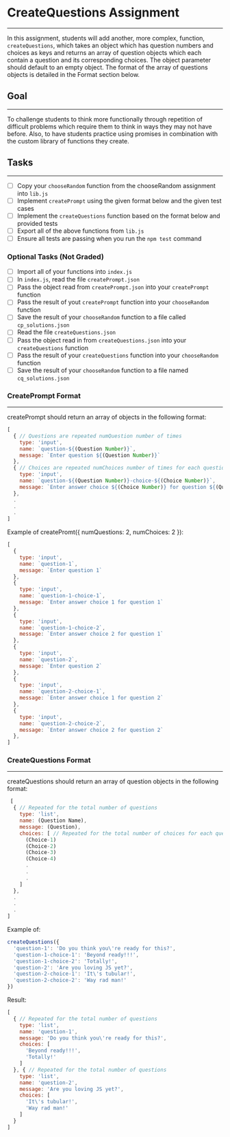 # CreateQuestions Assignment

---

In this assignment, students will add another, more complex, function, ```createQuestions```, which takes an object which has question numbers and choices as keys and returns an array of question objects which each contain a question and its corresponding choices. The object parameter should default to an empty object.
The format of the array of questions objects is detailed in the Format section below.

## Goal

---

To challenge students to think more functionally through repetition of difficult problems which require them to think in ways they may not have before. Also, to have students practice using promises
in combination with the custom library of functions they create.

## Tasks

---

- [ ] Copy your ```chooseRandom``` function from the chooseRandom assignment into ```lib.js```
- [ ] Implement ```createPrompt``` using the given format below and the given test cases
- [ ] Implement the ```createQuestions``` function based on the format below and provided tests
- [ ] Export all of the above functions from ```lib.js```
- [ ] Ensure all tests are passing when you run the ```npm test``` command

### Optional Tasks (Not Graded)

- [ ] Import all of your functions into ```index.js```
- [ ] In ```index.js```, read the file ```createPrompt.json```
- [ ] Pass the object read from ```createPrompt.json``` into your ```createPrompt``` function
- [ ] Pass the result of yout ```createPrompt``` function into your ```chooseRandom``` function
- [ ] Save the result of your ```chooseRandom``` function to a file called ```cp_solutions.json```
- [ ] Read the file ```createQuestions.json```
- [ ] Pass the object read in from ```createQuestions.json``` into your ```createQuestions``` function
- [ ] Pass the result of your ```createQuestions``` function into  your ```chooseRandom``` function
- [ ] Save the result of your ```chooseRandom``` function to a file named ```cq_solutions.json```

### CreatePrompt Format

---

createPrompt should return an array of objects in the following format:

``` javascript
[
  { // Questions are repeated numQuestion number of times
    type: 'input',
    name: `question-${(Question Number)}`,
    message: `Enter question ${(Question Number)}`
  },
  { // Choices are repeated numChoices number of times for each question
    type: 'input',
    name: `question-${(Question Number)}-choice-${(Choice Number)}`,
    message: `Enter answer choice ${(Choice Number)} for question ${(Question Number)}`
  },
  .
  .
  .
]
```

Example of createPromt({ numQuestions: 2, numChoices: 2 }):

``` javascript
[
  {
    type: 'input',
    name: `question-1`,
    message: `Enter question 1`
  },
  {
    type: 'input',
    name: `question-1-choice-1`,
    message: `Enter answer choice 1 for question 1`
  },
  {
    type: 'input',
    name: `question-1-choice-2`,
    message: `Enter answer choice 2 for question 1`
  },
  {
    type: 'input',
    name: `question-2`,
    message: `Enter question 2`
  },
  {
    type: 'input',
    name: `question-2-choice-1`,
    message: `Enter answer choice 1 for question 2`
  },
  {
    type: 'input',
    name: `question-2-choice-2`,
    message: `Enter answer choice 2 for question 2`
  },
]
```

### CreateQuestions Format

---

createQuestions should return an array of question objects in the following format:

``` javascript
 [
  { // Repeated for the total number of questions
    type: 'list',
    name: (Question Name),
    message: (Question),
    choices: [ // Repeated for the total number of choices for each question
      (Choice-1)
      (Choice-2)
      (Choice-3)
      (Choice-4)
      .
      .
      .
    ]
  },
  .
  .
  .
]
```

Example of:

``` javascript
createQuestions({
  'question-1': 'Do you think you\'re ready for this?',
  'question-1-choice-1': 'Beyond ready!!!',
  'question-1-choice-2': 'Totally!',
  'question-2': 'Are you loving JS yet?',
  'question-2-choice-1': 'It\'s tubular!',
  'question-2-choice-2': 'Way rad man!'
})
```

Result:

``` javascript
[
  { // Repeated for the total number of questions
    type: 'list',
    name: 'question-1',
    message: 'Do you think you\'re ready for this?',
    choices: [
      'Beyond ready!!!',
      'Totally!'
    ]
  }, { // Repeated for the total number of questions
    type: 'list',
    name: 'question-2',
    message: 'Are you loving JS yet?',
    choices: [
      'It\'s tubular!',
      'Way rad man!'
    ]
  }
]
```
